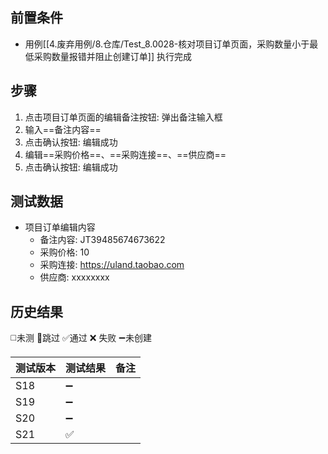 
## 前置条件

- 用例[[4.废弃用例/8.仓库/Test_8.0028-核对项目订单页面，采购数量小于最低采购数量报错并阻止创建订单]] 执行完成

## 步骤

1. 点击项目订单页面的编辑备注按钮: 弹出备注输入框
2. 输入==备注内容==
3. 点击确认按钮: 编辑成功
4. 编辑==采购价格==、==采购连接==、==供应商== 
5. 点击确认按钮: 编辑成功

## 测试数据

- 项目订单编辑内容
	- 备注内容: JT39485674673622
	- 采购价格: 10
	- 采购连接: https://uland.taobao.com
	- 供应商: xxxxxxxx

## 历史结果
 ◻️未测    🚫跳过     ✅通过    ❌ 失败    ➖未创建
 
| 测试版本 | 测试结果 | 备注 |
| ---- | ---- | ---- |
| S18 | ➖ |  |
| S19 | ➖ |  |
| S20 | ➖ |  |
| S21 | ✅ |  |
